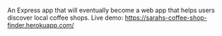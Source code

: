 An Express app that will eventually become a web app that helps users discover local coffee shops.
Live demo:
https://sarahs-coffee-shop-finder.herokuapp.com/
